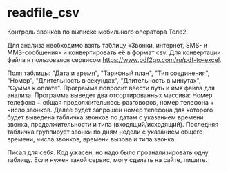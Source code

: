 # readfile_csv
Контроль звонков по выписке мобильного оператора Теле2.

Для анализа необходимо взять таблицу «Звонки, интернет, SMS- и MMS-сообщения» и конвертировать её в формат csv.
Для конвертации файла я пользовался сервисом https://www.pdf2go.com/ru/pdf-to-excel.

Поля таблицы:
"Дата и время", "Тарифный план", "Тип соединения", "Номер", "Длительность в секундах", "Длительность в минутах", "Сумма к оплате".
Программа попросит ввести путь и имя файла для анализа.
Программа выведет два отсортированных массива: Номер телефона + общая продолжительнось разговоров, номер телефона + число звонков.
Далее будет запрошен номер телефона для которого будет выведена табличка звонков по датам с указанием времени звонка, продолжительности и типа (входящий/исходящий).
Последняя табличка группирует звонки по дням недели с указанием общего времени, числа звонков, времени вызова и типа звонка.

Писал для себя. Код ужасен, но надо было проанализировать одну таблицу. Если нужен такой сервис, могу сделать на сайте, пишите.
